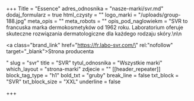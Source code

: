 +++
Title = "Essence"
adres_odnosnika = "nasze-marki/svr.md"
dodaj_formularz = true
html_czysty = ""
logo_marki = "/uploads/group-188.jpg"
meta_opis = ""
meta_robots = ""
opis_pod_naglowiekm = "SVR to francuska marka dermokosmetyków od 1962 roku. Laboratorium oferuje skuteczne rozwiązania dermatologiczne dla każdego rodzaju skóry.\n\n    <p><a class=\"brand_link\" href=\"https://fr.labo-svr.com/\" rel:\"nofollow\" target=\"_blank\">Strona producenta</a></p>"
slug = "svr"
title = "SVR"
tytul_odnosnika = "Wszystkie marki"
which_layout = "strona-marki"
zdjecie = ""
[[header_repeater]]
block_tag_type = "h1"
bold_txt = "gruby"
break_line = false
txt_block = "SVR"
txt_block_size = "XXL"
underline = false

+++
